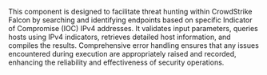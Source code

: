 This component is designed to facilitate threat hunting within CrowdStrike Falcon by searching and identifying endpoints based on specific Indicator of Compromise (IOC) IPv4 addresses. It validates input parameters, queries hosts using IPv4 indicators, retrieves detailed host information, and compiles the results. Comprehensive error handling ensures that any issues encountered during execution are appropriately raised and recorded, enhancing the reliability and effectiveness of security operations.